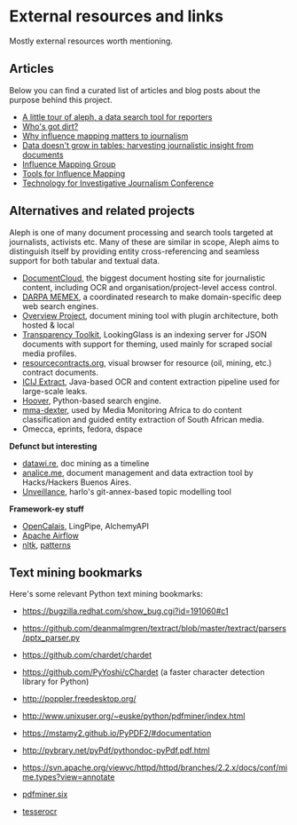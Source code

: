 # External resources and links

Mostly external resources worth mentioning.

## Articles

Below you can find a curated list of articles and blog posts about the purpose
behind this project.

* [A little tour of aleph, a data search tool for reporters](http://pudo.org/blog/2016/06/29/aleph.html)
* [Who's got dirt?](http://pudo.org/blog/2015/05/30/whos-got-dirt.html)
* [Why influence mapping matters to journalism](http://pudo.org/blog/2014/12/13/influence-mapping-journalism.html)
* [Data doesn't grow in tables: harvesting journalistic insight from documents](http://pudo.org/blog/2015/05/15/document-mining.html)
* [Influence Mapping Group](http://www.influencemapping.org/)
* [Tools for Influence Mapping](http://www.influencemapping.org/tools/)
* [Technology for Investigative Journalism Conference](http://www.influencemapping.org/workshop/)

## Alternatives and related projects

Aleph is one of many document processing and search tools targeted at
journalists, activists etc. Many of these are similar in scope, Aleph aims
to distinguish itself by providing entity cross-referencing and seamless
support for both tabular and textual data.

* [DocumentCloud](https://github.com/documentcloud), the biggest document
  hosting site for journalistic content, including OCR and
  organisation/project-level access control.
* [DARPA MEMEX](http://opencatalog.darpa.mil/MEMEX.html#), a coordinated
  research to make domain-specific deep web search engines.
* [Overview Project](http://overviewproject.org/), document mining tool with
  plugin architecture, both hosted & local
* [Transparency Toolkit](https://github.com/TransparencyToolkit), LookingGlass
  is an indexing server for JSON documents with support for theming, used
  mainly for scraped social media profiles.
* [resourcecontracts.org](https://github.com/developmentseed/rw-contracts),
  visual browser for resource (oil, mining, etc.) contract documents.
* [ICIJ Extract](https://github.com/icij/extract), Java-based OCR and content
  extraction pipeline used for large-scale leaks.
* [Hoover](https://github.com/hoover), Python-based search engine.
* [mma-dexter](https://github.com/Code4SA/mma-dexter), used by Media Monitoring
  Africa to do content classification and guided entity extraction of South
  African media.
* Omecca, eprints, fedora, dspace

**Defunct but interesting**

* [datawi.re](https://github.com/pudo/datawi.re), doc mining as a timeline
* [analice.me](https://github.com/hhba/mapa76), document management and data
  extraction tool by Hacks/Hackers Buenos Aires.
* [Unveillance](http://www.knightfoundation.org/grants/201550896/), harlo's
  git-annex-based topic modelling tool

**Framework-ey stuff**

* [OpenCalais](http://www.opencalais.com/), LingPipe, AlchemyAPI
* [Apache Airflow](https://github.com/apache/incubator-airflow)
* [nltk](http://www.nltk.org/), [patterns](http://www.clips.ua.ac.be/pattern)

## Text mining bookmarks

Here's some relevant Python text mining bookmarks:

* https://bugzilla.redhat.com/show_bug.cgi?id=191060#c1
* https://github.com/deanmalmgren/textract/blob/master/textract/parsers/pptx_parser.py
* https://github.com/chardet/chardet
* https://github.com/PyYoshi/cChardet (a faster character detection library for Python)
* http://poppler.freedesktop.org/
* http://www.unixuser.org/~euske/python/pdfminer/index.html
* https://mstamy2.github.io/PyPDF2/#documentation
* http://pybrary.net/pyPdf/pythondoc-pyPdf.pdf.html
* https://svn.apache.org/viewvc/httpd/httpd/branches/2.2.x/docs/conf/mime.types?view=annotate

* [pdfminer.six](https://github.com/goulu/pdfminer)
* [tesserocr](https://github.com/sirfz/tesserocr)
